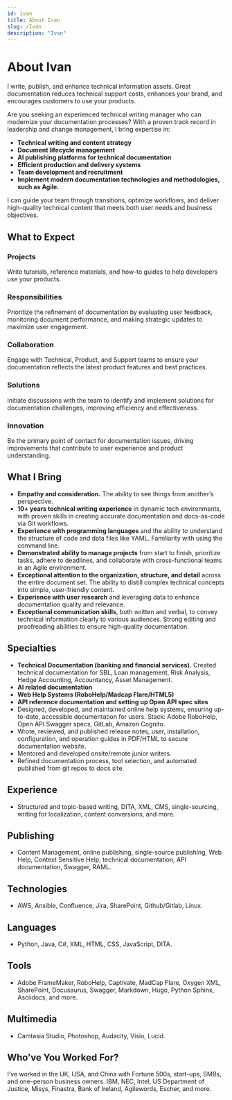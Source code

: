 ```yaml
---
id: ivan
title: About Ivan
slug: /Ivan
description: "Ivan"
---
```


# About Ivan

I write, publish, and enhance technical information assets. Great documentation reduces technical support costs, enhances your brand, and encourages customers to use your products.

Are you seeking an experienced technical writing manager who can modernize your documentation processes? With a proven track record in leadership and change management, I bring expertise in:

- **Technical writing and content strategy**
- **Document lifecycle management**
- **AI publishing platforms for technical documentation**
- **Efficient production and delivery systems**
- **Team development and recruitment**
- **Implement modern documentation technologies and methodologies, such as Agile.**

I can guide your team through transitions, optimize workflows, and deliver high-quality technical content that meets both user needs and business objectives.

## What to Expect

### Projects
Write tutorials, reference materials, and how-to guides to help developers use your products.

### Responsibilities
Prioritize the refinement of documentation by evaluating user feedback, monitoring document performance, and making strategic updates to maximize user engagement.

### Collaboration
Engage with Technical, Product, and Support teams to ensure your documentation reflects the latest product features and best practices.

### Solutions
Initiate discussions with the team to identify and implement solutions for documentation challenges, improving efficiency and effectiveness.

### Innovation
Be the primary point of contact for documentation issues, driving improvements that contribute to user experience and product understanding.

## What I Bring

- **Empathy and consideration.** The ability to see things from another’s perspective.
- **10+ years technical writing experience** in dynamic tech environments, with proven skills in creating accurate documentation and docs-as-code via Git workflows.
- **Experience with programming languages** and the ability to understand the structure of code and data files like YAML. Familiarity with using the command line.
- **Demonstrated ability to manage projects** from start to finish, prioritize tasks, adhere to deadlines, and collaborate with cross-functional teams in an Agile environment.
- **Exceptional attention to the organization, structure, and detail** across the entire document set. The ability to distill complex technical concepts into simple, user-friendly content.
- **Experience with user research** and leveraging data to enhance documentation quality and relevance.
- **Exceptional communication skills**, both written and verbal, to convey technical information clearly to various audiences. Strong editing and proofreading abilities to ensure high-quality documentation.

## Specialties

- **Technical Documentation (banking and financial services).** Created technical documentation for SBL, Loan management, Risk Analysis, Hedge Accounting, Accountancy, Asset Management.
- **AI related documentation**
- **Web Help Systems (RoboHelp/Madcap Flare/HTML5)**
- **API reference documentation and setting up Open API spec sites**
- Designed, developed, and maintained online help systems, ensuring up-to-date, accessible documentation for users. Stack: Adobe RoboHelp, Open API Swagger specs, GitLab, Amazon Cognito.
- Wrote, reviewed, and published release notes, user, installation, configuration, and operation guides in PDF/HTML to secure documentation website.
- Mentored and developed onsite/remote junior writers.
- Refined documentation process, tool selection, and automated published from git repos to docs site.

## Experience

- Structured and topic-based writing, DITA, XML, CMS, single-sourcing, writing for localization, content conversions, and more.

## Publishing

- Content Management, online publishing, single-source publishing, Web Help, Context Sensitive Help, technical documentation, API documentation, Swagger, RAML.

## Technologies

- AWS, Ansible, Confluence, Jira, SharePoint, Github/Gitlab, Linux.

## Languages

- Python, Java, C#, XML, HTML, CSS, JavaScript, DITA.

## Tools

- Adobe FrameMaker, RoboHelp, Captivate, MadCap Flare, Oxygen XML, SharePoint, Docusaurus, Swagger, Markdown, Hugo, Python Sphinx, Asciidocs, and more.

## Multimedia

- Camtasia Studio, Photoshop, Audacity, Visio, Lucid.

## Who’ve You Worked For?

I’ve worked in the UK, USA, and China with Fortune 500s, start-ups, SMBs, and one-person business owners. IBM, NEC, Intel, US Department of Justice, Misys, Finastra, Bank of Ireland, Agilewords, Escher, and more.